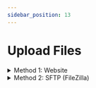 ```yaml
---
sidebar_position: 13
---
```


# Upload Files

<details>

<summary>Method 1: Website</summary>

1\) Navigate to your server panel.\
2\) Navigate to the server you want to edit.

![](<../.gitbook/assets/image (12).png>)\
\
3\) Navigate to the files tab.

![](<../.gitbook/assets/image (14).png>)\
\
4\) Navigate to the root directory.

![](<../.gitbook/assets/image (42).png>)\
\
5\) Drag-And-Drop any files you want to add from your desktop computer.

</details>

<details>

<summary>Method 2: SFTP (FileZilla)</summary>

Download an FTP Client like [FileZilla](https://filezilla-project.org/download.php?platform=win64) if you haven't already done so.\
\
1\) Navigate to your server panel.\
2\) Navigate to the server you want to edit.

![](<../.gitbook/assets/image (12).png>)\
\
3\) Navigate to the settings tab.

![](<../.gitbook/assets/image (27).png>)\
\
4\) Input the information required:

![](<../.gitbook/assets/image (17).png>)\
\
Host: Shown in the settings tab.\
Username: Shown in the settings tab.\
Password: Your account password.\
Port: Your server's port.\
\
5\) Upload files to the FTP client, they will appear on your server.


>Whats My Password?
  
If you have logged in with Discord, Gmail or Github you will need to do a password reset to use SFTP.\
To do so follow [this guide](password-reset.md)

</details>
